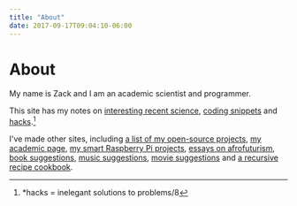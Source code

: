```yaml
---
title: "About"
date: 2017-09-17T09:04:10-06:00
---
```


# About 

My name is Zack and I am an academic scientist and programmer. 

This site has my notes on [interesting recent science](/tags/science), [coding snippets](/tags/coding) and [hacks](/tags/hacks/).[^hacks]

I've made other sites, including
[a list of my open-source projects](https://schollz.github.io/projects),
[my academic page](https://zackaryscholl.com/),
[my smart Raspberry Pi projects](https://rpiai.com),
[essays on afrofuturism](https://zackscholl.blogspot.ca/),
[book suggestions](https://www.booksuggestions.ninja/),
[music suggestions](https://www.musicsuggestions.ninja/),
[movie suggestions](https://goodmovies.ninja/) and 
[a recursive recipe cookbook](https://timetomakefood.com/).

[^hacks]: *hacks = inelegant solutions to problems/8

